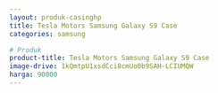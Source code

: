 ```yaml
---
layout: produk-casinghp
title: Tesla Motors Samsung Galaxy S9 Case
categories: samsung

# Produk
product-title: Tesla Motors Samsung Galaxy S9 Case
image-drive: 1kQmtpU1xsdCci8cmUo0b9SAH-LCIUMQW
harga: 90000
---
```

